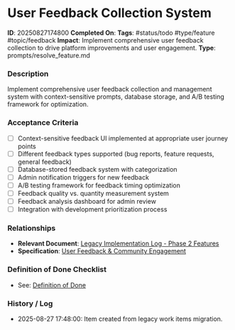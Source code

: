 # User Feedback Collection System

**ID**: 20250827174800
**Completed On**: 
**Tags**: #status/todo #type/feature #topic/feedback
**Impact**: Implement comprehensive user feedback collection to drive platform improvements and user engagement.
**Type**: prompts/resolve_feature.md

### Description
Implement comprehensive user feedback collection and management system with context-sensitive prompts, database storage, and A/B testing framework for optimization.

### Acceptance Criteria
- [ ] Context-sensitive feedback UI implemented at appropriate user journey points
- [ ] Different feedback types supported (bug reports, feature requests, general feedback)
- [ ] Database-stored feedback system with categorization
- [ ] Admin notification triggers for new feedback
- [ ] A/B testing framework for feedback timing optimization
- [ ] Feedback quality vs. quantity measurement system
- [ ] Feedback analysis dashboard for admin review
- [ ] Integration with development prioritization process

### Relationships
* **Relevant Document**: [Legacy Implementation Log - Phase 2 Features](documentation/legacy_implementation_log.md)
* **Specification**: [User Feedback & Community Engagement](documentation/product_specification.md)

### Definition of Done Checklist
* See: [Definition of Done](documentation/definition_of_done.md)

### History / Log
* 2025-08-27 17:48:00: Item created from legacy work items migration.
